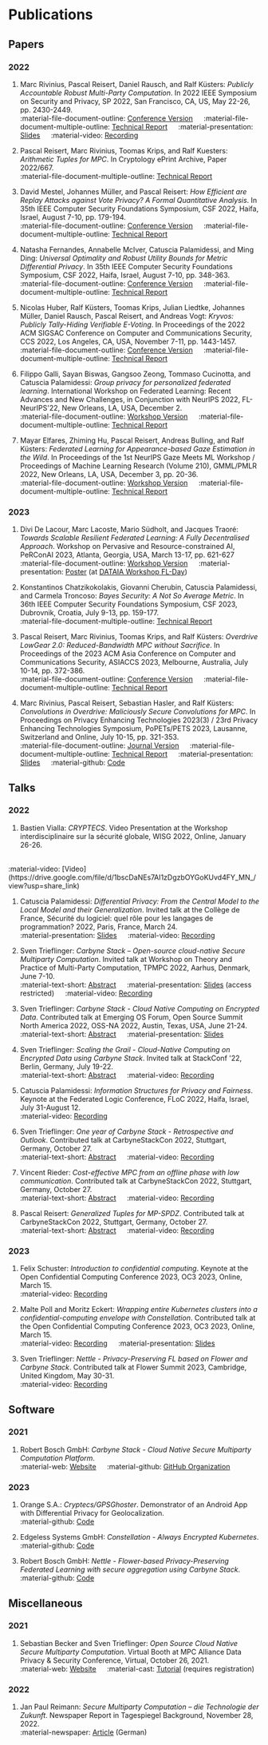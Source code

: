 # Publications

## Papers

### 2022

1. Marc Rivinius, Pascal Reisert, Daniel Rausch, and Ralf Küsters: _Publicly
Accountable Robust Multi-Party Computation_. In 2022 IEEE Symposium on Security
and Privacy, SP 2022, San Francisco, CA, US, May 22-26, pp. 2430-2449. <br>
:material-file-document-outline: [Conference Version](https://doi.org/10.1109/SP46214.2022.9833608) &emsp;
:material-file-document-multiple-outline: [Technical Report](https://eprint.iacr.org/2022/436) &emsp;
:material-presentation: [Slides](https://drive.google.com/file/d/18meTQbIoPo8oqBo465Wv-vmLTaMCVqqX/view?usp=sharing) &emsp;
:material-video: [Recording](https://www.youtube.com/watch?v=WycM5GDkRr0)

1. Pascal Reisert, Marc Rivinius, Toomas Krips, and Ralf Kuesters: _Arithmetic
Tuples for MPC_. In Cryptology ePrint Archive, Paper 2022/667. <br>
:material-file-document-multiple-outline: [Technical Report](https://eprint.iacr.org/2022/667)

1. David Mestel, Johannes Müller, and Pascal Reisert: _How Efficient are Replay
Attacks against Vote Privacy? A Formal Quantitative Analysis_. In 35th IEEE
Computer Security Foundations Symposium, CSF 2022, Haifa, Israel, August 7-10,
pp. 179-194. <br>
:material-file-document-outline: [Conference Version](https://doi.org/10.1109/CSF54842.2022.9979167) &emsp;
:material-file-document-multiple-outline: [Technical Report](https://eprint.iacr.org/2022/743)

1. Natasha Fernandes, Annabelle McIver, Catuscia Palamidessi, and Ming Ding:
_Universal Optimality and Robust Utility Bounds for Metric Differential Privacy_.
In 35th IEEE Computer Security Foundations Symposium, CSF 2022, Haifa, Israel,
August 7-10, pp. 348-363. <br>
:material-file-document-outline: [Conference Version](https://doi.org/10.1109/CSF54842.2022.9919647) &emsp;
:material-file-document-multiple-outline: [Technical Report](https://doi.org/10.48550/arXiv.2205.01258)

1. Nicolas Huber, Ralf Küsters, Toomas Krips, Julian Liedtke, Johannes Müller,
Daniel Rausch, Pascal Reisert, and Andreas Vogt: _Kryvos: Publicly
Tally-Hiding Verifiable E-Voting_. In Proceedings of the 2022 ACM SIGSAC
Conference on Computer and Communications Security, CCS 2022, Los Angeles, CA,
USA, November 7-11, pp. 1443-1457. <br>
:material-file-document-outline: [Conference Version](https://doi.org/10.1145/3548606.3560701) &emsp;
:material-file-document-multiple-outline: [Technical Report](https://eprint.iacr.org/2022/1132)

1. Filippo Galli, Sayan Biswas, Gangsoo Zeong, Tommaso Cucinotta, and Catuscia
Palamidessi: _Group privacy for personalized federated learning_. International
Workshop on Federated Learning: Recent Advances and New Challenges, in Conjunction
with NeurIPS 2022, FL-NeurIPS'22, New Orleans, LA, USA, December 2. <br>
:material-file-document-outline: [Workshop Version](https://openreview.net/forum?id=R45g30SnwsR) &emsp;
:material-file-document-multiple-outline: [Technical Report](https://doi.org/10.48550/arXiv.2206.03396)

1. Mayar Elfares, Zhiming Hu, Pascal Reisert, Andreas Bulling, and Ralf Küsters:
_Federated Learning for Appearance-based Gaze Estimation in the Wild_. In
Proceedings of the 1st NeurIPS Gaze Meets ML Workshop / Proceedings of Machine
Learning Research (Volume 210), GMML/PMLR 2022, New Orleans, LA, USA, December
3, pp. 20-36. <br>
:material-file-document-outline: [Workshop Version](https://proceedings.mlr.press/v210/elfares23a.html) &emsp;
:material-file-document-multiple-outline: [Technical Report](https://doi.org/10.48550/arXiv.2211.07330)

### 2023

1. Divi De Lacour, Marc Lacoste, Mario Südholt, and Jacques Traoré: _Towards
Scalable Resilient Federated Learning: A Fully Decentralised Approach_.
Workshop on Pervasive and Resource-constrained AI, PeRConAI 2023, Atlanta,
Georgia, USA, March 13-17, pp. 621-627 <br>
:material-file-document-outline: [Workshop Version](https://doi.org/10.1109/PerComWorkshops56833.2023.10150295) &emsp;
:material-presentation: [Poster](https://www.dataia.eu/sites/default/files/styles/webp/public/inline-images/1%20FL-Day-2023-Poster-FDFL-Divi-de-Lacour_page-0001.webp?itok=1oX3r9kL) (at [DATAIA Workshop FL-Day](https://www.dataia.eu/actualites/replay-workshop-fl-day-decentralized-federated-learning-approaches-and-challenges))

1. Konstantinos Chatzikokolakis, Giovanni Cherubin, Catuscia Palamidessi, and
Carmela Troncoso: _Bayes Security: A Not So Average Metric_. In 36th IEEE
Computer Security Foundations Symposium, CSF 2023, Dubrovnik, Croatia, July
9-13, pp. 159-177. <br>
:material-file-document-multiple-outline: [Technical Report](https://doi.org/10.48550/arXiv.2011.03396)

1. Pascal Reisert, Marc Rivinius, Toomas Krips, and Ralf Küsters: _Overdrive
LowGear 2.0: Reduced-Bandwidth MPC without Sacrifice_. In Proceedings of the
2023 ACM Asia Conference on Computer and Communications Security, ASIACCS 2023,
Melbourne, Australia, July 10-14, pp. 372-386. <br>
:material-file-document-outline: [Conference Version](https://doi.org/10.1145/3579856.3582809) &emsp;
:material-file-document-multiple-outline: [Technical Report](https://eprint.iacr.org/2023/462)

1. Marc Rivinius, Pascal Reisert, Sebastian Hasler, and Ralf Küsters:
_Convolutions in Overdrive: Maliciously Secure Convolutions for MPC_. In
Proceedings on Privacy Enhancing Technologies 2023(3) / 23rd Privacy Enhancing
Technologies Symposium, PoPETs/PETS 2023, Lausanne, Switzerland and Online,
July 10-15, pp. 321-353. <br>
:material-file-document-outline: [Journal Version](https://doi.org/10.56553/popets-2023-0084) &emsp;
:material-file-document-multiple-outline: [Technical Report](https://eprint.iacr.org/2023/359) &emsp;
:material-presentation: [Slides](https://drive.google.com/file/d/1qKUnsqQYsJQi6bOoeUZMdbcYtB0OkiTc/view?usp=drive_link) &emsp;
:material-github: [Code](https://github.com/sec-stuttgart/MP-SPDZ-convolution-triples)

## Talks

### 2022

1. Bastien Vialla: _CRYPTECS_. Video Presentation at the Workshop
interdisciplinaire sur la sécurité globale, WISG 2022, Online, January 26-26.
<br>
:material-video: [Video](https://drive.google.com/file/d/1bscDaNEs7AI1zDgzbOYGoKUvd4FY_MN_/view?usp=share_link)

1. Catuscia Palamidessi: _Differential Privacy: From the Central Model to the
Local Model and their Generalization_. Invited talk at the Collège de France,
Sécurité du logiciel: quel rôle pour les langages de programmation? 2022, Paris,
France, March 24. <br>
:material-presentation: [Slides](https://www.college-de-france.fr/sites/default/files/documents/xavier-leroy/UPL2506661257705268028_Palamidessi.pdf) &emsp;
:material-video: [Recording](https://www.college-de-france.fr/agenda/seminaire/securite-du-logiciel-quel-role-pour-les-langages-de-programmation/differential-privacy-from-the-central-model-to-the-local-model-and-their-generalization)

1. Sven Trieflinger: _Carbyne Stack – Open-source cloud-native Secure Multiparty
Computation_. Invited talk at Workshop on Theory and Practice of Multi-Party
Computation, TPMPC 2022, Aarhus, Denmark, June 7-10. <br>
:material-text-short: [Abstract](https://www.multipartycomputation.com/tpmpc-2022/invited-talks#h.bu4y0licb8g2) &emsp;
:material-presentation: [Slides](https://drive.google.com/drive/folders/1VxyRM8hkCcm7Sx7Fz4VDHdhPVOhoHc_G)
(access restricted) &emsp;
:material-video: [Recording](https://www.youtube.com/watch?v=IeI3Lb0xVgg)

1. Sven Trieflinger: _Carbyne Stack - Cloud Native Computing on Encrypted Data_.
Contributed talk at Emerging OS Forum, Open Source Summit North America 2022,
OSS-NA 2022, Austin, Texas, USA, June 21-24. <br>
:material-text-short: [Abstract](https://ossna2022.sched.com/event/11NhT) &emsp;
:material-presentation: [Slides](https://static.sched.com/hosted_files/ossna2022/6b/20220623%20Carbyne%20Stack%20-%20Cloud%20Native%20Computing%20on%20Encrypted%20Data.pdf)

1. Sven Trieflinger: _Scaling the Grail - Cloud-Native Computing on Encrypted
Data using Carbyne Stack_. Invited talk at StackConf '22, Berlin, Germany,
July 19-22. <br>
:material-text-short: [Abstract](https://stackconf.eu/talks/scaling-the-grail-cloud-native-computing-on-encrypted-data-using-carbyne-stack/) &emsp;
:material-video: [Recording](https://www.youtube.com/watch?v=0ELrWOaDZq8)

1. Catuscia Palamidessi: _Information Structures for Privacy and Fairness_.
Keynote at the Federated Logic Conference, FLoC 2022, Haifa, Israel, July
31-August 12. <br>
:material-video: [Recording](https://www.youtube.com/watch?v=FnwEkypluT0)

1. Sven Trieflinger: _One year of Carbyne Stack - Retrospective and Outlook_.
Contributed talk at CarbyneStackCon 2022, Stuttgart, Germany, October 27. <br>
:material-text-short: [Abstract](https://carbynestack.io/community/events/csc22/#program) &emsp;
:material-video: [Recording](https://media.video.bosch.com/media/One+year+of+Carbyne+Stack+-+Retrospective+and+Outlook/0_0bf5i0td)

1. Vincent Rieder: _Cost-effective MPC from an offline phase with low
communication_. Contributed talk at CarbyneStackCon 2022, Stuttgart, Germany,
October 27. <br>
:material-text-short: [Abstract](https://carbynestack.io/community/events/csc22/#program) &emsp;
:material-video: [Recording](https://media.video.bosch.com/media/Cost-effective+MPC+from+an+offline+phase+with+low+communication/0_r7o1ieng)

1. Pascal Reisert: _Generalized Tuples for MP-SPDZ_. Contributed talk at
CarbyneStackCon 2022, Stuttgart, Germany, October 27. <br>
:material-text-short: [Abstract](https://carbynestack.io/community/events/csc22/#program) &emsp;
:material-video: [Recording](https://media.video.bosch.com/media/Generalized+Tuples+for+MP-SPDZ/0_xbchnv9y)

### 2023

1. Felix Schuster: _Introduction to confidential computing_. Keynote at the
Open Confidential Computing Conference 2023, OC3 2023, Online, March 15. <br>
:material-video: [Recording](https://www.youtube.com/watch?v=JF1qUMMxj5g&list=PLEhAl3D5WVvRm-U0mUK_Z7WLW_hbW9jdX)

1. Malte Poll and Moritz Eckert: _Wrapping entire Kubernetes clusters into a
confidential-computing envelope with Constellation_. Contributed talk at the
Open Confidential Computing Conference 2023, OC3 2023, Online, March 15. <br>
:material-video: [Recording](https://www.youtube.com/watch?v=HvFCWRlXVO4) &emsp;
:material-presentation: [Slides](https://uploads-ssl.webflow.com/63c54a346e01f30e726f97cf/6418ed9840754525bcf9e8ff_20230315-OC3-Constellation%20(2).pdf)

1. Sven Trieflinger: _Nettle - Privacy-Preserving FL based on Flower and
Carbyne Stack_. Contributed talk at Flower Summit 2023, Cambridge, United
Kingdom, May 30-31. <br>
:material-video: [Recording](https://www.youtube.com/watch?v=jtqMTbf77E8)

## Software

### 2021

1. Robert Bosch GmbH: _Carbyne Stack - Cloud Native Secure Multiparty
Computation Platform_. <br>
:material-web: [Website](https://carbynestack.io) &emsp; :material-github:
[GitHub Organization](https://github.com/carbynestack)

### 2023

1. Orange S.A.: _Cryptecs/GPSGhoster_. Demonstrator of an Android App with
Differential Privacy for Geolocalization. <br>
:material-github: [Code](https://github.com/Orange-OpenSource/GPSGhoster)

1. Edgeless Systems GmbH: _Constellation - Always Encrypted Kubernetes_. <br>
:material-github: [Code](https://github.com/edgelesssys/constellation)

1. Robert Bosch GmbH: _Nettle - Flower-based Privacy-Preserving Federated
Learning with secure aggregation using Carbyne Stack_. <br>
:material-github: [Code](https://github.com/carbynestack/nettle)

## Miscellaneous

### 2021

1. Sebastian Becker and Sven Trieflinger: _Open Source Cloud Native Secure
Multiparty Computation_. Virtual Booth at MPC Alliance Data Privacy & Security
Conference, Virtual, October 26, 2021. <br>
:material-web: [Website](https://mpcalliance.brighttalk.live/sponsor-bosch/) &emsp;
:material-cast: [Tutorial](https://www.brighttalk.com/service/player/en-US/theme/default/channel/19132/webcast/515434/play?showChannelList=false)
(requires registration)

### 2022

1. Jan Paul Reimann: _Secure Multiparty Computation – die Technologie der Zukunft_.
Newspaper Report in Tagespiegel Background, November 28, 2022. <br>
:material-newspaper: [Article](https://background.tagesspiegel.de/cybersecurity/secure-multiparty-computation-die-technologie-der-zukunft)
(German)

